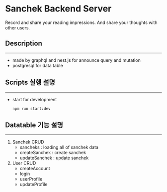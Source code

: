 # Sanchek Backend Server

Record and share your reading impressions. And share your thoughts with other users.

## Description

---

- made by graphql and nest.js for announce query and mutation
- postgresql for data table

## Scripts 실행 설명

---

- start for development
  ```
  npm run start:dev
  ```

## Datatable 기능 설명

---

1. Sanchek CRUD
   - sancheks : loading all of sanchek data
   - createSanchek : create sanchek
   - updateSanchek : update sanchek
2. User CRUD
   - createAccount
   - login
   - userProfile
   - updateProfile
